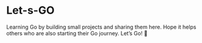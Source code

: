 # Let-s-GO
Learning Go by building small projects and sharing them here. Hope it helps others who are also starting their Go journey. Let’s Go! 🚀
